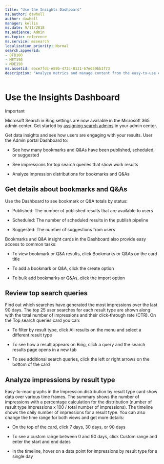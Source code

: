 ```yaml
---
title: "Use the Insights Dashboard"
ms.author: dawholl
author: dawholl
manager: kellis
ms.date: 9/11/2018
ms.audience: Admin
ms.topic: reference
ms.service: mssearch
localization_priority: Normal
search.appverid:
- BFB160
- MET150
- MOE150
ms.assetid: ebce7fdc-e89b-473c-8131-67e659bb3f73
description: "Analyze metrics and manage content from the easy-to-use dashboard in the Microsoft Search Admin portal"
---
```


# Use the Insights Dashboard

> [!IMPORTANT]
> Microsoft Search in Bing settings are now available in the Microsoft 365 admin center. Get started by [assigning search admins](https://docs.microsoft.com/en-us/microsoftsearch/setup-microsoft-search#step-2-assign-search-admin-and-search-editor) in your admin center.

Get data insights and see how users are engaging with your results. User the Admin portal Dashboard to:
  
- See how many bookmarks and Q&As have been published, scheduled, or suggested
    
- See impressions for top search queries that show work results
    
- Analyze impression distributions for bookmarks and Q&As
    
## Get details about bookmarks and Q&As

Use the Dashboard to see bookmark or Q&A totals by status:
  
- Published: The number of published results that are available to users
    
- Scheduled: The number of scheduled results in the publish pipeline
    
- Suggested: The number of suggestions from users
    
Bookmarks and Q&A insight cards in the Dashboard also provide easy access to common tasks:
  
- To view bookmark or Q&A results, click Bookmarks or Q&As on the card title
    
- To add a bookmark or Q&A, click the create option
    
- To bulk add bookmarks or Q&As, click the import option
    
## Review top search queries

Find out which searches have generated the most impressions over the last 90 days. The top 25 user searches for each result type are shown along with the total number of impressions and their click-through rate (CTR). On the Top search queries card you can:
  
- To filter by result type, click All results on the menu and select a different result type
    
- To see how a result appears on Bing, click a query and the search results page opens in a new tab
    
- To see additional search queries, click the left or right arrows on the bottom of the card
    
## Analyze impressions by result type

Easy-to-read graphs in the Impression distribution by result type card show data over various time frames. The summary shows the number of impressions with a percentage calculation for the distribution (number of result type impressions x 100 / total number of impressions). The timeline shows the daily number of impressions for a result type. You can also change the time range for both views and get more details:
  
- On the top of the card, click 7 days, 30 days, or 90 days
    
- To see a custom range between 0 and 90 days, click Custom range and enter the start and end dates
    
- In the timeline, hover on a data point for impressions by result type for a single day

  

